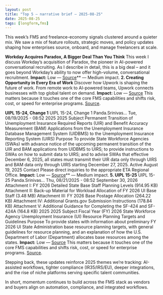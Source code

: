 ```yaml
---
layout: post
title: "Top 5 — narrative brief — 2025-08-25"
date: 2025-08-25
tags: [longform,fms]
---
```

This week’s FMS and freelance-economy signals clustered around a quieter mix. We saw a mix of feature rollouts, strategic moves, and policy updates shaping how enterprises source, onboard, and manage freelancers at scale.

**Workday Acquires Paradox, A Bigger Deal Than You Think**
This week I discuss Workday’s acquisition of Paradox, the pioneer in AI-powered conversational recruiting. As I describe in detail, this is a big deal – and it goes beyond Workday’s ability to now offer high-volume, conversational recruitment.
**Impact:** Low — [Source](https://joshbersin.com/podcast/workday-acquires-paradox-a-bigger-deal-than-you-think/)** — Medium impact. **2. Creating Opportunity in Every Era of Work** Discover how Upwork is shaping the future of work. From remote work to AI-powered teams, Upwork connects businesses with top global talent on demand. **Impact:** Low — [Source](https://www.youtube.com/watch?v=RGyJZpC0yVQ) This matters because it touches one of the core FMS capabilities and shifts risk, cost, or speed for enterprise programs. [Source](https://www.youtube.com/shorts/xZ1SJVDz8dM).

**UIPL 15-24, Change 1**
UIPL 15-24, Change 1 Panda.Srinivas… Tue, 08/19/2025 - 08:52 2025 2025 Subject Permanent Transition of Unemployment Insurance Required Reports (UIR) and Benefit Accuracy Measurement (BAM) Applications from the Unemployment Insurance Database Management System (UIDBMS) to the Unemployment Insurance Reporting System (UIRS) Purpose To provide State Workforce Agencies (SWAs) with advance notice of the upcoming permanent transition of the UIR and BAM applications from UIDBMS to UIRS; to provide instructions to SWAs on how to submit data to UIRS; and to advise SWAs that effective December 6, 2025, all states must transmit their UIR data only through UIRS and BAM data only through UIRS starting December 27, 2025. Active August 19, 2025 Contact Please direct inquiries to the appropriate ETA Regional Office.
**Impact:** Low — [Source](http://www.dol.gov/agencies/eta/advisories/uipl-15-24-change-1)** — Medium impact. **5. UIPL 15-25** UIPL 15-25 Panda.Srinivas… Thu, 08/21/2025 - 08:52 September 30, 2026 Attachment I: FY 2026 Detailed State Base Staff Planning Levels (914.95 KB) Attachment II: Back-up Material for Workload Allocation of FY 2026 UI Base Staff (3.48 MB) Attachment III: FY 2026 Base Postage Allocation (264.22 KB) Attachment IV: Additional Grants.gov Submission Instructions (178.84 KB) Attachment V: Additional Guidance for Completing the SF-424 and SF-424A (164.8 KB) 2025 2025 Subject Fiscal Year (FY) 2026 State Workforce Agency Unemployment Insurance (UI) Resource Planning Targets and Guidelines Purpose To provide states with information about preliminary FY 2026 UI State Administration base resource planning targets, with general guidelines for resource planning, and an explanation of how the U.S. Department of Labor (Department) allocates base resources among the states. **Impact:** Low — [Source](http://www.dol.gov/agencies/eta/advisories/uipl-15-25) This matters because it touches one of the core FMS capabilities and shifts risk, cost, or speed for enterprise programs. [Source](https://www.youtube.com/watch?v=MDwdcRVFWcY).

Stepping back, these updates reinforce 2025 themes we’re tracking: AI-assisted workflows, tighter compliance (IR35/IRS/EU), deeper integrations, and the rise of niche platforms serving specific talent communities.

In short, momentum continues to build across the FMS stack as vendors and buyers align on automation, compliance, and integrated workflows.
